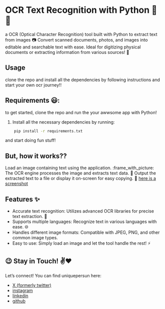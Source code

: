 # OCR Text Recognition with Python :mag_right::memo:
a OCR (Optical Character Recognition) tool built with Python to extract text from images :camera: Convert scanned documents, photos, and images into editable and searchable text with ease. Ideal for digitizing physical documents or extracting information from various sources! :file_folder:



## Usage
clone the repo and install all the dependencies by following instructions and start your own ocr journey!!

  
## Requirements :smiley::
to get started, clone the repo and run the your awwsome app with Python!
1. Install all the necessary dependencies by running:
```bash
    pip install -r requirements.txt 
```
and start doing fun stuff!


## But, how it works??
Load an image containing text using the application. :frame_with_picture:
The OCR engine processes the image and extracts text data. :memo:
Output the extracted text to a file or display it on-screen for easy copying. :page_with_curl:
[here is a screenshot](https://github.com/user-attachments/assets/76f164c2-810c-4bd0-842b-1c03d57f5854)

##  Features :sparkles:
- Accurate text recognition: Utilizes advanced OCR libraries for precise text extraction. :robot:
- Supports multiple languages: Recognize text in various languages with ease. :globe_with_meridians:
- Handles different image formats: Compatible with JPEG, PNG, and other common image types.
- Easy to use: Simply load an image and let the tool handle the rest! :zap:


## :wink: Stay in Touch! :v::heart:
Let’s connect! You can find uniquepersun here:
- [X (formerly twitter)](https://x.com/uniquepersun) <br>
- [instagram](https://instagram.com/uniquepersun) <br>
-  [linkedin](https://https://www.linkedin.com/in/abhay-tomar-53218530b)<br>
- [github](https://github.com/uniquepersun) <br>
